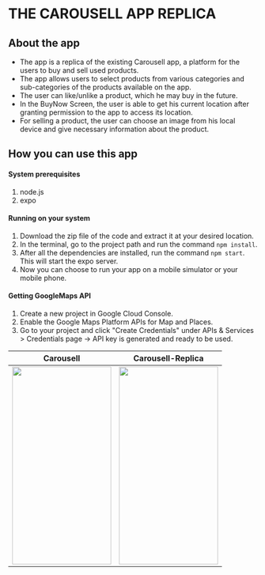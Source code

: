 # THE CAROUSELL APP REPLICA

## About the app
- The app is a replica of the existing Carousell app, a platform for the users to buy and sell used products.
- The app allows users to select products from various categories and sub-categories of the products available on the app.
- The user can like/unlike a product, which he may buy in the future.
- In the BuyNow Screen, the user is able to get his current location after granting permission to the app to access its location.
- For selling a product, the user can choose an image from his local device and give necessary information about the product.

## How you can use this app
#### System prerequisites
1. node.js
2. expo 

#### Running on your system
1. Download the zip file of the code and extract it at your desired location.
2. In the terminal, go to the project path and run the command `npm install`.
3. After all the dependencies are installed, run the command `npm start`. This will start the expo server.
4. Now you can choose to run your app on a mobile simulator or your mobile phone.

#### Getting GoogleMaps API
1. Create a new project in Google Cloud Console.
2. Enable the Google Maps Platform APIs for Map and Places.
3. Go to your project and click "Create Credentials" under APIs & Services > Credentials page -> API key is generated and ready to be used.

| Carousell | Carousell-Replica |
| --- | --- |
| <img src="https://github.com/manasishah-11/large-gif/blob/master/carousell.gif" width="200" height="400"> | <img src="https://github.com/manasishah-11/large-gif/blob/master/carousell-replica.gif" width="200" height="400"> |
